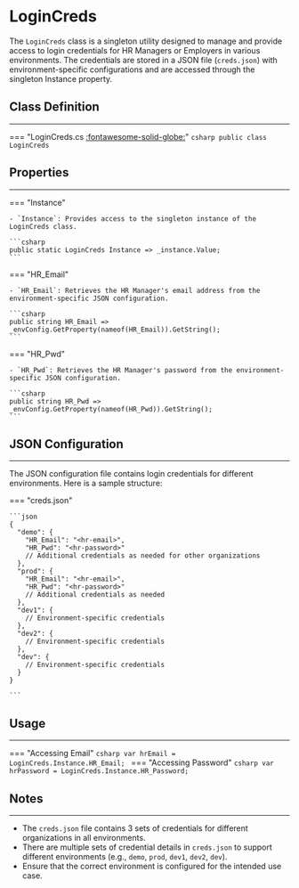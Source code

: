 # LoginCreds

The `LoginCreds` class is a singleton utility designed to manage and provide access to login credentials for HR Managers or Employers in various environments. The credentials are stored in a JSON file (`creds.json`) with environment-specific configurations and are accessed through the singleton Instance property.

## **Class Definition**

---

=== "LoginCreds.cs [:fontawesome-solid-globe:](../../getting-started/conventions.md/#public)"
    ```csharp
    public class LoginCreds
    ```

## **Properties**

---

=== "Instance"

    - `Instance`: Provides access to the singleton instance of the LoginCreds class.
    
    ```csharp
    public static LoginCreds Instance => _instance.Value;
    ```

=== "HR_Email"

    - `HR_Email`: Retrieves the HR Manager's email address from the environment-specific JSON configuration.

    ```csharp
    public string HR_Email => _envConfig.GetProperty(nameof(HR_Email)).GetString();
    ```

=== "HR_Pwd"

    - `HR_Pwd`: Retrieves the HR Manager's password from the environment-specific JSON configuration.

    ```csharp
    public string HR_Pwd => _envConfig.GetProperty(nameof(HR_Pwd)).GetString();
	```

## **JSON Configuration**

---

The JSON configuration file contains login credentials for different environments. Here is a sample structure:

=== "creds.json"

    ```json
    {
      "demo": {
        "HR_Email": "<hr-email>",
        "HR_Pwd": "<hr-password>"
        // Additional credentials as needed for other organizations
      },
      "prod": {
        "HR_Email": "<hr-email>",
        "HR_Pwd": "<hr-password>"
        // Additional credentials as needed
      },
      "dev1": {
        // Environment-specific credentials
      },
      "dev2": {
        // Environment-specific credentials
      },
      "dev": {
        // Environment-specific credentials
      }
    }

    ```
    
## **Usage**

---

=== "Accessing Email"
	```csharp
	var hrEmail = LoginCreds.Instance.HR_Email;
	```
=== "Accessing Password"
	```csharp
	var hrPassword = LoginCreds.Instance.HR_Password;
	```

## **Notes**

---

   - The `creds.json` file contains 3 sets of credentials for different organizations in all environments.
   - There are multiple sets of credential details in `creds.json` to support different environments (e.g., `demo`, `prod`, `dev1`, `dev2`, `dev`).
   - Ensure that the correct environment is configured for the intended use case.
